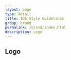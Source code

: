 ```yaml
---
layout: page
type: detail
title: IDE Style Guidelines
group: brand
permalink: /brand/index.html
description: Logo
---
```

## Logo